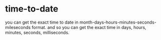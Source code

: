 # time-to-date
you can get the exact time to date in month-days-hours-minutes-seconds-mileseconds format. and so you can get the exact time in days, hours, minutes, seconds, milliseconds.
